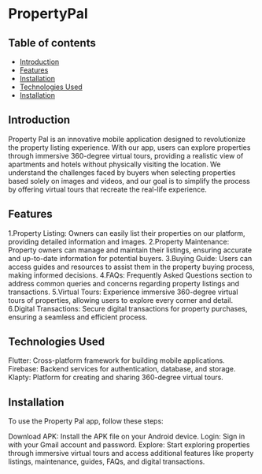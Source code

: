 # PropertyPal

## Table of contents
* [Introduction](#Introduction)
* [Features](#Features)
* [Installation](#Features)
* [Technologies Used](#TechnologiesUsed)
* [Installation](#Installation)

## Introduction
Property Pal is an innovative mobile application designed to revolutionize the property listing experience. With our app, users can explore properties through immersive 360-degree virtual tours, providing a realistic view of apartments and hotels without physically visiting the location. We understand the challenges faced by buyers when selecting properties based solely on images and videos, and our goal is to simplify the process by offering virtual tours that recreate the real-life experience.

## Features
1.Property Listing: Owners can easily list their properties on our platform, providing detailed information and images.
2.Property Maintenance: Property owners can manage and maintain their listings, ensuring accurate and up-to-date information for potential buyers.
3.Buying Guide: Users can access guides and resources to assist them in the property buying process, making informed decisions.
4.FAQs: Frequently Asked Questions section to address common queries and concerns regarding property listings and transactions.
5.Virtual Tours: Experience immersive 360-degree virtual tours of properties, allowing users to explore every corner and detail.
6.Digital Transactions: Secure digital transactions for property purchases, ensuring a seamless and efficient process.

## Technologies Used
Flutter: Cross-platform framework for building mobile applications.
Firebase: Backend services for authentication, database, and storage.
Klapty: Platform for creating and sharing 360-degree virtual tours.

## Installation
To use the Property Pal app, follow these steps:

Download APK: Install the APK file on your Android device.
Login: Sign in with your Gmail account and password.
Explore: Start exploring properties through immersive virtual tours and access additional features like property listings, maintenance, guides, FAQs, and digital transactions.
